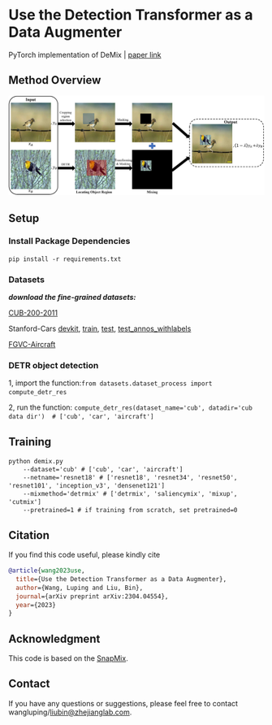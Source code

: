 # Use the Detection Transformer as a Data Augmenter

PyTorch implementation of DeMix | [paper link](https://arxiv.org/pdf/2304.04554.pdf)

## Method Overview

![DeMix](./imgs/overview.jpg)

## Setup

### Install Package Dependencies

```
pip install -r requirements.txt
```

### Datasets

***download the fine-grained datasets:***

[CUB-200-2011](https://data.caltech.edu/records/65de6-vp158/files/CUB_200_2011.tgz?download=1)

Stanford-Cars
[devkit](https://ai.stanford.edu/~jkrause/cars/car_devkit.tgz),
[train](https://ai.stanford.edu/~jkrause/car196/cars_train.tgz),
[test](https://ai.stanford.edu/~jkrause/car196/cars_test.tgz),
[test_annos_withlabels](https://ai.stanford.edu/~jkrause/car196/cars_test_annos_withlabels.mat)

[FGVC-Aircraft](https://www.robots.ox.ac.uk/~vgg/data/fgvc-aircraft/archives/fgvc-aircraft-2013b.tar.gz)

### DETR object detection

1, import the function:```from datasets.dataset_process import compute_detr_res```

2, run the function: ```compute_detr_res(dataset_name='cub', datadir='cub data dir')  # ['cub', 'car', 'aircraft']```

## Training
```
python demix.py
    --dataset='cub' # ['cub', 'car', 'aircraft']
    --netname='resnet18' # ['resnet18', 'resnet34', 'resnet50', 'resnet101', 'inception_v3', 'densenet121']
    --mixmethod='detrmix' # ['detrmix', 'saliencymix', 'mixup', 'cutmix']
    --pretrained=1 # if training from scratch, set pretrained=0
```

## Citation
If you find this code useful, please kindly cite  
```bibtex
@article{wang2023use,
  title={Use the Detection Transformer as a Data Augmenter},
  author={Wang, Luping and Liu, Bin},
  journal={arXiv preprint arXiv:2304.04554},
  year={2023} 
}
```
## Acknowledgment

This code is based on the [SnapMix](https://github.com/Shaoli-Huang/SnapMix.git).

## Contact

If you have any questions or suggestions, please feel free to contact wangluping/liubin@zhejianglab.com.
